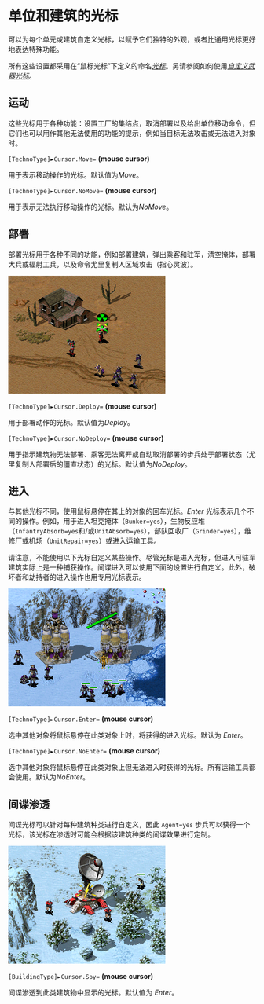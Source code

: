 # 单位和建筑的光标

可以为每个单元或建筑自定义光标，以赋予它们独特的外观，或者比通用光标更好地表达特殊功能。

所有这些设置都采用在“鼠标光标”下定义的命名[*光标*](mousecursors.html)。另请参阅如何使用[*自定义武器光标*](weapons/cursors.html)。



## 运动

这些光标用于各种功能：设置工厂的集结点，取消部署以及给出单位移动命令，但它们也可以用作其他无法使用的功能的提示，例如当目标无法攻击或无法进入对象时。

`[TechnoType]►Cursor.Move=` **(mouse cursor)**

用于表示移动操作的光标。默认值为*Move*。

`[TechnoType]►Cursor.NoMove=` **(mouse cursor)**

用于表示无法执行移动操作的光标。默认为*NoMove*。



## 部署

部署光标用于各种不同的功能，例如部署建筑，弹出乘客和驻军，清空掩体，部署大兵或辐射工兵，以及命令尤里复制人区域攻击（指心灵波）。

![用于 Desolator 部署的自定义部署光标](../_images/cursor_deploy.png)

`[TechnoType]►Cursor.Deploy=` **(mouse cursor)**

用于部署动作的光标。默认值为*Deploy*。

`[TechnoType]►Cursor.NoDeploy=` **(mouse cursor)**

用于指示建筑物无法部署、乘客无法离开或自动取消部署的步兵处于部署状态（尤里复制人部署后的僵直状态）的光标。默认值为*NoDeploy*。



## 进入

与其他光标不同，使用鼠标悬停在其上的对象的回车光标。*Enter* 光标表示几个不同的操作。例如，用于进入坦克掩体（`Bunker=yes`），生物反应堆（`InfantryAbsorb=yes`和/或`UnitAbsorb=yes`），部队回收厂（`Grinder=yes`），维修厂或机场（`UnitRepair=yes`）或进入运输工具。

请注意，不能使用以下光标自定义某些操作。尽管光标是进入光标，但进入可驻军建筑实际上是一种捕获操作。间谍进入可以使用下面的设置进行自定义。此外，破坏者和劫持者的进入操作也用专用光标表示。

![在生物反应器上自定义输入光标](../_images/cursor_enter.png)

`[TechnoType]►Cursor.Enter=` **(mouse cursor)**

选中其他对象将鼠标悬停在此类对象上时，将获得的进入光标。默认为 *Enter*。

`[TechnoType]►Cursor.NoEnter=` **(mouse cursor)**

选中其他对象将鼠标悬停在此类对象上但无法进入时获得的光标。所有运输工具都会使用。默认为*NoEnter*。



## 间谍渗透

间谍光标可以针对每种建筑种类进行自定义，因此 `Agent=yes` 步兵可以获得一个光标，该光标在渗透时可能会根据该建筑种类的间谍效果进行定制。

![雷达上的自定义间谍光标](../_images/cursor_spy.png)

`[BuildingType]►Cursor.Spy=` **(mouse cursor)**

间谍渗透到此类建筑物中显示的光标。默认值为 *Enter*。